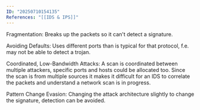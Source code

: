 ```yaml
---
ID: "20250710154135"
References: "[[IDS & IPS]]"
---
```

Fragmentation:
Breaks up the packets so it can't detect a signature.

Avoiding Defaults:
Uses different ports than is typical for that protocol, f.e. may not be able to detect a trojan.

Coordinated, Low-Bandwidth Attacks:
A scan is coordinated between multiple attackers, specific ports and hosts could be allocated too. Since the scan is from multiple sources it makes it difficult for an IDS to correlate the packets and understand a network scan is in progress.

Pattern Change Evasion:
Changing the attack architecture slightly to change the signature, detection can be avoided.